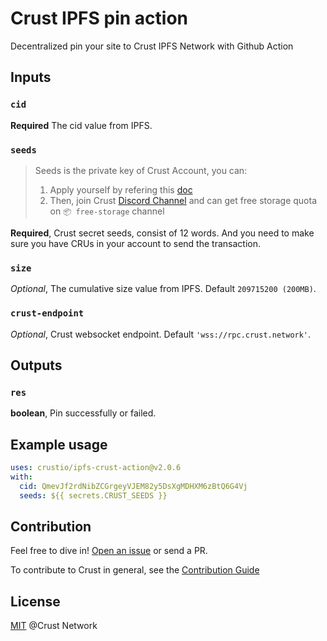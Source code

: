# Crust IPFS pin action

Decentralized pin your site to Crust IPFS Network with Github Action

## Inputs

### `cid`

**Required** The cid value from IPFS.

### `seeds`

> Seeds is the private key of Crust Account, you can:
> 1. Apply yourself by refering this [doc](https://wiki.crust.network/docs/en/crustAccount)
> 2. Then, join Crust [Discord Channel](https://discord.gg/D97GGQndmx) and can get free storage quota on `📦 free-storage` channel

**Required**, Crust secret seeds, consist of 12 words. And you need to make sure you have CRUs in your account to send the transaction.

### `size`

*Optional*, The cumulative size value from IPFS. Default `209715200 (200MB)`.

### `crust-endpoint`

*Optional*, Crust websocket endpoint. Default `'wss://rpc.crust.network'`.

## Outputs

### `res`

**boolean**, Pin successfully or failed.

## Example usage

```yaml
uses: crustio/ipfs-crust-action@v2.0.6
with:
  cid: QmevJf2rdNibZCGrgeyVJEM82y5DsXgMDHXM6zBtQ6G4Vj
  seeds: ${{ secrets.CRUST_SEEDS }}
```

## Contribution

Feel free to dive in! [Open an issue](https://github.com/crustio/ipfs-crust-action/issues/new) or send a PR.

To contribute to Crust in general, see the [Contribution Guide](https://github.com/crustio/crust/blob/master/docs/CONTRIBUTION.md)

## License

[MIT](https://github.com/crustio/ipfs-crust-action/blob/main/LICENSE) @Crust Network
